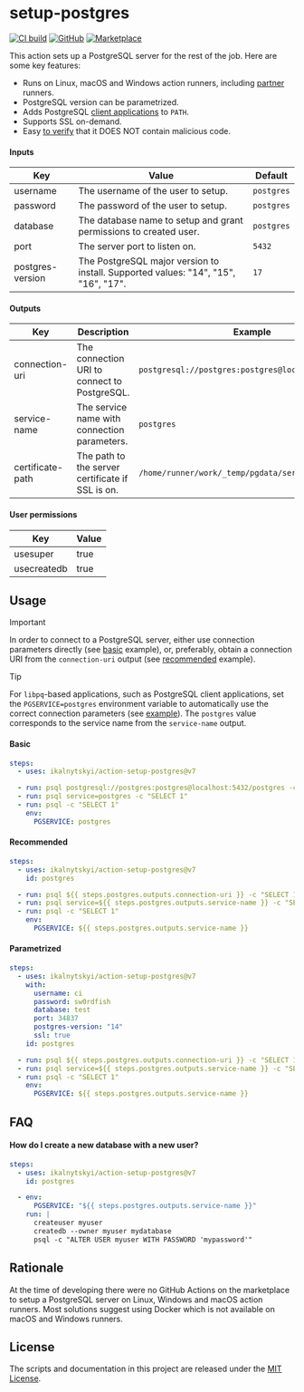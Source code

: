 # setup-postgres

[![CI build](https://img.shields.io/github/actions/workflow/status/ikalnytskyi/action-setup-postgres/ci.yml?style=for-the-badge&logo=github&label=Tests)](https://github.com/ikalnytskyi/action-setup-postgres/actions)
[![GitHub](https://img.shields.io/badge/github-ikalnytskyi/action--setup--postgres-3795BD?logo=github&style=for-the-badge)](https://github.com/ikalnytskyi/action-setup-postgres)
[![Marketplace](https://img.shields.io/badge/market-setup--postgres-4E31AA?logo=github&style=for-the-badge)](https://github.com/marketplace/actions/setup-postgresql-for-linux-macos-windows)

This action sets up a PostgreSQL server for the rest of the job. Here are some
key features:

* Runs on Linux, macOS and Windows action runners, including [partner][0] runners.
* PostgreSQL version can be parametrized.
* Adds PostgreSQL [client applications][1] to `PATH`.
* Supports SSL on-demand.
* Easy [to verify][2] that it DOES NOT contain malicious code.

[0]: https://github.com/actions/partner-runner-images/
[1]: https://www.postgresql.org/docs/current/reference-client.html
[2]: action.yml

#### Inputs

| Key              | Value                                                                              | Default     |
|------------------|------------------------------------------------------------------------------------|-------------|
| username         | The username of the user to setup.                                                 | `postgres`  |
| password         | The password of the user to setup.                                                 | `postgres`  |
| database         | The database name to setup and grant permissions to created user.                  | `postgres`  |
| port             | The server port to listen on.                                                      | `5432`      |
| postgres-version | The PostgreSQL major version to install. Supported values: "14", "15", "16", "17". | `17`        |

#### Outputs

| Key              | Description                                      | Example                                             |
|------------------|--------------------------------------------------|-----------------------------------------------------|
| connection-uri   | The connection URI to connect to PostgreSQL.     | `postgresql://postgres:postgres@localhost/postgres` |
| service-name     | The service name with connection parameters.     | `postgres`                                          |
| certificate-path | The path to the server certificate if SSL is on. | `/home/runner/work/_temp/pgdata/server.crt`         |

#### User permissions

| Key         | Value |
|-------------|-------|
| usesuper    | true  |
| usecreatedb | true  |


## Usage

> [!IMPORTANT]
>
> In order to connect to a PostgreSQL server, either use connection parameters
> directly (see [basic] example), or, preferably, obtain a connection URI from
> the `connection-uri` output (see [recommended] example).
>
> [basic]: #basic
> [recommended]: #recommended

> [!TIP]
>
> For `libpq`-based applications, such as PostgreSQL client applications, set
> the `PGSERVICE=postgres` environment variable to automatically use the
> correct connection parameters (see [example]). The `postgres` value
> corresponds to the service name from the `service-name` output.
>
> [example]: #how-do-i-create-a-new-database-with-a-new-user

#### Basic

```yaml
steps:
  - uses: ikalnytskyi/action-setup-postgres@v7

  - run: psql postgresql://postgres:postgres@localhost:5432/postgres -c "SELECT 1"
  - run: psql service=postgres -c "SELECT 1"
  - run: psql -c "SELECT 1"
    env:
      PGSERVICE: postgres
```

#### Recommended

```yaml
steps:
  - uses: ikalnytskyi/action-setup-postgres@v7
    id: postgres

  - run: psql ${{ steps.postgres.outputs.connection-uri }} -c "SELECT 1"
  - run: psql service=${{ steps.postgres.outputs.service-name }} -c "SELECT 1"
  - run: psql -c "SELECT 1"
    env:
      PGSERVICE: ${{ steps.postgres.outputs.service-name }}
```

#### Parametrized

```yaml
steps:
  - uses: ikalnytskyi/action-setup-postgres@v7
    with:
      username: ci
      password: sw0rdfish
      database: test
      port: 34837
      postgres-version: "14"
      ssl: true
    id: postgres

  - run: psql ${{ steps.postgres.outputs.connection-uri }} -c "SELECT 1"
  - run: psql service=${{ steps.postgres.outputs.service-name }} -c "SELECT 1"
  - run: psql -c "SELECT 1"
    env:
      PGSERVICE: ${{ steps.postgres.outputs.service-name }}
```

## FAQ

#### How do I create a new database with a new user?

```yaml
steps:
  - uses: ikalnytskyi/action-setup-postgres@v7
    id: postgres

  - env:
      PGSERVICE: "${{ steps.postgres.outputs.service-name }}"
    run: |
      createuser myuser
      createdb --owner myuser mydatabase
      psql -c "ALTER USER myuser WITH PASSWORD 'mypassword'"
```

## Rationale

At the time of developing there were no GitHub Actions on the marketplace to
setup a PostgreSQL server on Linux, Windows and macOS action runners. Most
solutions suggest using Docker which is not available on macOS and Windows
runners.

## License

The scripts and documentation in this project are released under the
[MIT License](LICENSE).
